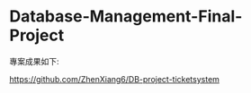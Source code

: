 # Database-Management-Final-Project

專案成果如下:

https://github.com/ZhenXiang6/DB-project-ticketsystem
